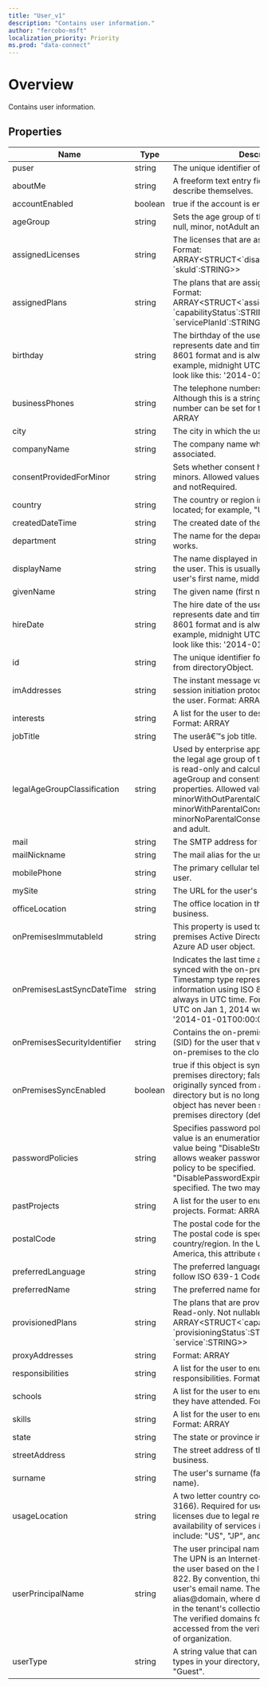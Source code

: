 ```yaml
---
title: "User_v1"
description: "Contains user information."
author: "fercobo-msft"
localization_priority: Priority
ms.prod: "data-connect"
---
```


# Overview

Contains user information.

## Properties

| Name | Type | Description |
|--|--|--|
| puser | string | The unique identifier of the user. |
| aboutMe | string | A freeform text entry field for the user to describe themselves. |
| accountEnabled | boolean | true if the account is enabled; otherwise, false. |
| ageGroup | string | Sets the age group of the user. Allowed values: null, minor, notAdult and adult. |
| assignedLicenses | string | The licenses that are assigned to the user. Format: ARRAY<STRUCT<\`disabledPlans\`:ARRAY<STRING>, \`skuId\`:STRING>> |
| assignedPlans | string | The plans that are assigned to the user. Format: ARRAY<STRUCT<\`assignedDateTime\`:STRING, \`capabilityStatus\`:STRING, \`service\`:STRING, \`servicePlanId\`:STRING>> |
| birthday | string | The birthday of the user. The Timestamp type represents date and time information using ISO 8601 format and is always in UTC time. For example, midnight UTC on Jan 1, 2014 would look like this: '2014-01-01T00:00:00Z' |
| businessPhones | string | The telephone numbers for the user. NOTE: Although this is a string collection, only one number can be set for this property. Format: ARRAY<STRING> |
| city | string | The city in which the user is located. |
| companyName | string | The company name which the user is associated. |
| consentProvidedForMinor | string | Sets whether consent has been obtained for minors. Allowed values: null, granted, denied and notRequired. |
| country | string | The country or region in which the user is located; for example, "US" or "UK". |
| createdDateTime | string | The created date of the user object. |
| department | string | The name for the department in which the user works. |
| displayName | string | The name displayed in the address book for the user. This is usually the combination of the user's first name, middle initial and last name. |
| givenName | string | The given name (first name) of the user. |
| hireDate | string | The hire date of the user. The Timestamp type represents date and time information using ISO 8601 format and is always in UTC time. For example, midnight UTC on Jan 1, 2014 would look like this: '2014-01-01T00:00:00Z' |
| id | string | The unique identifier for the user. Inherited from directoryObject. |
| imAddresses | string | The instant message voice over IP (VOIP) session initiation protocol (SIP) addresses for the user. Format: ARRAY<STRING> |
| interests | string | A list for the user to describe their interests. Format: ARRAY<STRING> |
| jobTitle | string | The userâ€™s job title. |
| legalAgeGroupClassification | string | Used by enterprise applications to determine the legal age group of the user. This property is read-only and calculated based on ageGroup and consentProvidedForMinor properties. Allowed values: null, minorWithOutParentalConsent, minorWithParentalConsent, minorNoParentalConsentRequired, notAdult and adult. |
| mail | string | The SMTP address for the user. |
| mailNickname | string | The mail alias for the user. |
| mobilePhone | string | The primary cellular telephone number for the user. |
| mySite | string | The URL for the user's personal site. |
| officeLocation | string | The office location in the user's place of business. |
| onPremisesImmutableId | string | This property is used to associate an on-premises Active Directory user account to their Azure AD user object. |
| onPremisesLastSyncDateTime | string | Indicates the last time at which the object was synced with the on-premises directory. The Timestamp type represents date and time information using ISO 8601 format and is always in UTC time. For example, midnight UTC on Jan 1, 2014 would look like this: '2014-01-01T00:00:00Z'. |
| onPremisesSecurityIdentifier | string | Contains the on-premises security identifier (SID) for the user that was synchronized from on-premises to the cloud. |
| onPremisesSyncEnabled | boolean | true if this object is synced from an on-premises directory; false if this object was originally synced from an on-premises directory but is no longer synced; null if this object has never been synced from an on-premises directory (default). |
| passwordPolicies | string | Specifies password policies for the user. This value is an enumeration with one possible value being "DisableStrongPassword", which allows weaker passwords than the default policy to be specified. "DisablePasswordExpiration" can also be specified. The two may be specified together. |
| pastProjects | string | A list for the user to enumerate their past projects. Format: ARRAY<STRING> |
| postalCode | string | The postal code for the user's postal address. The postal code is specific to the user's country/region. In the United States of America, this attribute contains the ZIP code. |
| preferredLanguage | string | The preferred language for the user. Should follow ISO 639-1 Code; for example "en-US". |
| preferredName | string | The preferred name for the user. |
| provisionedPlans | string | The plans that are provisioned for the user. Read-only. Not nullable. Format: ARRAY<STRUCT<\`capabilityStatus\`:STRING, \`provisioningStatus\`:STRING, \`service\`:STRING>> |
| proxyAddresses | string | Format: ARRAY<STRING> |
| responsibilities | string | A list for the user to enumerate their responsibilities. Format: ARRAY<STRING> |
| schools | string | A list for the user to enumerate the schools they have attended. Format: ARRAY<STRING> |
| skills | string | A list for the user to enumerate their skills. Format: ARRAY<STRING> |
| state | string | The state or province in the user's address. |
| streetAddress | string | The street address of the user's place of business. |
| surname | string | The user's surname (family name or last name). |
| usageLocation | string | A two letter country code (ISO standard 3166). Required for users that will be assigned licenses due to legal requirement to check for availability of services in countries. Examples include: "US", "JP", and "GB". Not nullable. |
| userPrincipalName | string | The user principal name (UPN) of the user. The UPN is an Internet-style login name for the user based on the Internet standard RFC 822. By convention, this should map to the user's email name. The general format is alias@domain, where domain must be present in the tenant's collection of verified domains. The verified domains for the tenant can be accessed from the verifiedDomains property of organization. |
| userType | string | A string value that can be used to classify user types in your directory, such as "Member" and "Guest". |
